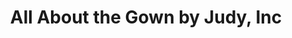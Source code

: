 ---
title: "All About the Gown by Judy, Inc"
url: /lake-geneva/all-about-the-gown-by-judy-inc/
shop: Brautkleider
---